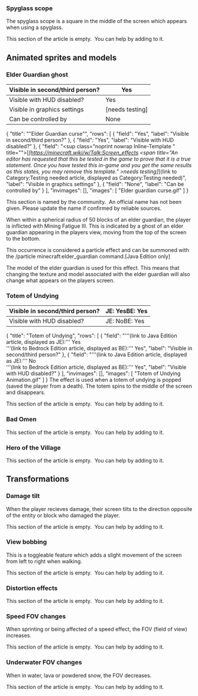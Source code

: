 ### Spyglass scope

The spyglass scope is a square in the middle of the screen which appears when using a spyglass. 

  

This section of the article is empty. 
You can help by adding to it.


## Animated sprites and models
### Elder Guardian ghost
| Visible in second/third person? | Yes             |
|---------------------------------|-----------------|
| Visible with HUD disabled?      | Yes             |
| Visible in graphics settings    | [needs testing] |
| Can be controlled by            | None            |

{
    "title": "\"Elder Guardian curse\"",
    "rows": [
        {
            "field": "Yes",
            "label": "Visible in second/third person?"
        },
        {
            "field": "Yes",
            "label": "Visible with HUD disabled?"
        },
        {
            "field": "<sup class=\"noprint nowrap Inline-Template \" title=\"\">[<i>[https://minecraft.wiki/w/Talk:Screen_effects <span title=\"An editor has requested that this be tested in the game to prove that it is a true statement. Once you have tested this in-game and you get the same results as this states, you may remove this template.\" >needs testing</span>]</i>]</sup>(link to Category:Testing needed article, displayed as Category:Testing needed)",
            "label": "Visible in graphics settings"
        },
        {
            "field": "None",
            "label": "Can be controlled by"
        }
    ],
    "invimages": [],
    "images": [
        "Elder guardian curse.gif"
    ]
}

  

This section is named by the community. 
An official name has not been given. Please update the name if confirmed by reliable sources.


When within a spherical radius of 50 blocks of an elder guardian, the player is inflicted with Mining Fatigue III. This is indicated by a ghost of an elder guardian appearing in the players view, moving from the top of the screen to the bottom.

This occurrence is considered a particle effect and can be summoned with the /particle minecraft:elder_guardian command.‌[Java Edition  only]

The model of the elder guardian is used for this effect. This means that changing the texture and model associated with the elder guardian will also change what appears on the players screen. 

### Totem of Undying
| Visible in second/third person? | JE: YesBE: Yes |
|---------------------------------|----------------|
| Visible with HUD disabled?      | JE: NoBE: Yes  |

{
    "title": "Totem of Undying",
    "rows": [
        {
            "field": "'''(link to Java Edition article, displayed as JE):''' Yes<br>'''(link to Bedrock Edition article, displayed as BE):''' Yes",
            "label": "Visible in second/third person?"
        },
        {
            "field": "'''(link to Java Edition article, displayed as JE):''' No<br>'''(link to Bedrock Edition article, displayed as BE):''' Yes",
            "label": "Visible with HUD disabled?"
        }
    ],
    "invimages": [],
    "images": [
        "Totem of Undying Animation.gif"
    ]
}
The effect is used when a totem of undying is popped (saved the player from a death). The totem spins to the middle of the screen and disappears.

  

This section of the article is empty. 
You can help by adding to it.


### Bad Omen

  

This section of the article is empty. 
You can help by adding to it.


### Hero of the Village

  

This section of the article is empty. 
You can help by adding to it.


## Transformations
### Damage tilt

When the player recieves damage, their screen tilts to the direction opposite of the entity or block who damaged the player.

  

This section of the article is empty. 
You can help by adding to it.


### View bobbing

This is a toggleable feature which adds a slight movement of the screen from left to right when walking.

  

This section of the article is empty. 
You can help by adding to it.


### Distortion effects

  

This section of the article is empty. 
You can help by adding to it.


### Speed FOV changes

When sprinting or being affected of a speed effect, the FOV (field of view) increases.

  

This section of the article is empty. 
You can help by adding to it.


### Underwater FOV changes

When in water, lava or powdered snow, the FOV decreases.

  

This section of the article is empty. 
You can help by adding to it.



